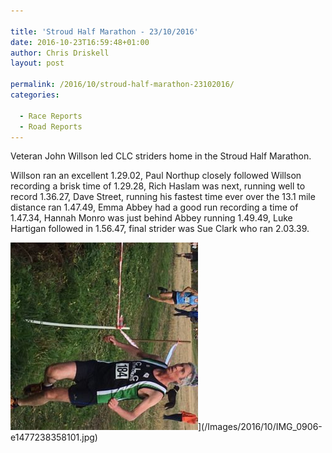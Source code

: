 ```yaml
---

title: 'Stroud Half Marathon - 23/10/2016'
date: 2016-10-23T16:59:48+01:00
author: Chris Driskell
layout: post

permalink: /2016/10/stroud-half-marathon-23102016/
categories:

  - Race Reports
  - Road Reports
---
```

Veteran John Willson led CLC striders home in the Stroud Half Marathon.

Willson ran an excellent 1.29.02, Paul Northup closely followed Willson recording a brisk time of 1.29.28, Rich Haslam was next, running well to record 1.36.27, Dave Street, running his fastest time ever over the 13.1 mile distance ran 1.47.49, Emma Abbey had a good run recording a time of 1.47.34, Hannah Monro was just behind Abbey running 1.49.49, Luke Hartigan followed in 1.56.47, final strider was Sue Clark who ran 2.03.39.

<img src="/Images/2016/10/IMG_0906-e1477238358101-300x300.jpg" alt="img_0906" width="300" height="300" />](/Images/2016/10/IMG_0906-e1477238358101.jpg)
